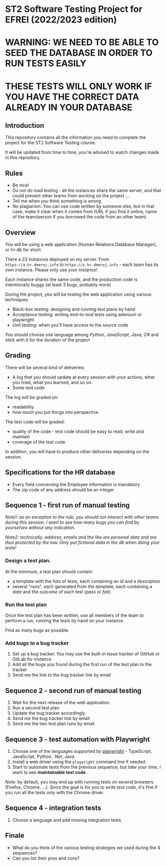 # ST2 Software Testing Project for EFREI (2022/2023 edition)

# WARNING: WE NEED TO BE ABLE TO SEED THE DATABASE IN ORDER TO RUN TESTS EASILY
# THESE TESTS WILL ONLY WORK IF YOU HAVE THE CORRECT DATA ALREADY IN YOUR DATABASE

## Introduction

This repository contains all the information you need to complete the
project for the ST2 Software Testing course.

It will be updated from time to time, you're advised to watch changes made
in this repository.

## Rules

* Be nice!
* Do *not* do load testing - all the instances share the same server, and that
  could prevent other teams from working on the project ...
* Tell me when you think something is wrong
* No plagiarism. You can use code written by someone else, but in that case, make it clear when it comes from (URL if you find it online, name of the team/person if you borrowed the code from an other team)


## Overview

You will be using a web application (Human Relations Database Manager), or hr-db for short.

There a 23 instances deployed on my server. From `https://a.hr.dmerej.info` to
`https://z.hr.dmerej.info` - each team has its own instance. Please only use your instance!

Each instance shares the same code, and the production code is intentionally buggy (at least 3 bugs, probably more)

During the project, you will be testing the web application using various techniques:

* Black-box testing: designing and running test plans by hand
* Acceptance testing: writing end-to-end tests using selenium or playwright
* Unit testing: when you'll have access to the source code

You should choose one language among *Python, JavaScript, Java, C#* and stick with it for the duration of the project

## Grading

There will be several kind of deliveries:

* A log that you should update at every session with your actions, what you tried, what you learned, and so on.
* Some test code

The log will be graded on:

* readability
* how much you put things into perspective

The test code will be graded:

* quality of the code - test code should be easy to read, write and maintain
* coverage of the test code

In addition, you will have to produce other deliveries depending on the session.

## Specifications for the HR database

* Every field concerning the Employee information is mandatory
* The zip code of any address should be an integer

## Sequence 1 - first run of manual testing

*Note1: as an exception to the rule, you should not interact with other
teams during this session. I want to see how many bugs you can find by
yourselves without any indication.*

*Note2: technically, address, emails and the like are personal data and are thus
protected by the law. Only put *fictional* data in the db when doing your tests!*


### Design a test plan.

At the minimum, a test plan should contain:

* a template with the lists of tests, each containing an *id* and a *description*
* several "runs", each generated from the template, each containing a *date* and the *outcome* of each test (*pass* or *fail*).

### Run the test plan

Once the test plan has been written, use all members of the team to perform a run, running the tests by hand on your instance.

Find as many bugs as possible.

### Add bugs to a bug tracker

1. Set up a bug tracker. You may use the built-in issue tracker of GitHub or GitLab for instance
2. Add all the bugs you found during the first run of the test plan to the tracker
3. Send me the link to the bug tracker link by email

## Sequence 2 - second run of manual testing

1. Wait for the next release of the web application.
2. Run a second test plan
3. Update the bug tracker accordingly
4. Send me the bug tracker link by email
5. Send me the two test plan runs by email

## Sequence 3 - test automation with Playwright

1. Choose one of the languages supported by [playwright](https://playwright.dev/) -
   TypeScript, JavaScript, Python, .Net, Java
1. Install a web driver using the `playwright` command line if needed.
1. Start to automate tests from the previous sequence, but *take your time*, I
   want to see **maintainable test code**.

*Note*: by default, you may end up with running tests on several browsers (Firefox, Chrome, ...). Since the goal is for you to *write test code*, it's fine if you
run all the tests only with the Chrome driver.

## Sequence 4 - integration tests

1. Choose a language and add missing integration tests

## Finale

* What do you think of the various testing strategies we used during the 4 sequences?
* Can you list their pros and cons?

